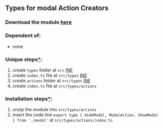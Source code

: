 ## Types for modal Action Creators

### Download the module [here](https://drive.google.com/uc?id=1-6CojpeQe2-zRBMk8W6UDejcRmQ0h-Gw&export=download)

### Dependent of:
- none

### Unique steps[*](https://github.com/Braint-Tech/template-web#unique-steps):
1. create `types` folder at `src` [INE](https://github.com/Braint-Tech/template-web#ine)
1. create `index.ts` file at `src/types` [INE](https://github.com/Braint-Tech/template-web#ine)
1. create `actions` folder at `src/types` [INE](https://github.com/Braint-Tech/template-web#ine)
1. create `index.ts` file at `src/types/actions`

### Installation steps[*](https://github.com/Braint-Tech/template-web#installation-steps):
1. unzip the module into `src/types/actions`
1. insert the code line `export type { HideModal, ModalAction, ShowModal } from './modal'` at `src/types/actions/index.ts`
